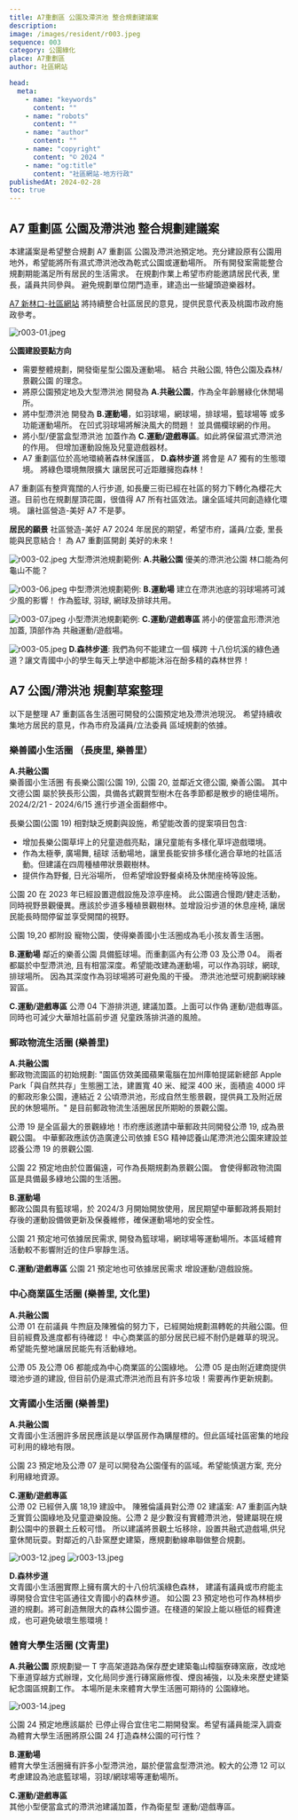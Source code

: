 ```yaml
---
title: A7重劃區 公園及滯洪池 整合規劃建議案
description:
image: /images/resident/r003.jpeg
sequence: 003
category: 公園綠化
place: A7重劃區
author: 社區網站

head:
  meta:
    - name: "keywords"
      content: ""
    - name: "robots"
      content: ""
    - name: "author"
      content: ""
    - name: "copyright"
      content: "© 2024 "
    - name: "og:title"
      content: "社區網站-地方行政"
publishedAt: 2024-02-28
toc: true
---
```


## A7 重劃區 公園及滯洪池 整合規劃建議案

本建議案是希望整合規劃 A7 重劃區 公園及滯洪池預定地。充分建設原有公園用地外，希望能將所有濕式滯洪池改為乾式公園或運動場所。 所有開發案需能整合規劃期能滿足所有居民的生活需求。 在規劃作業上希望市府能邀請居民代表, 里長，議員共同參與。 避免規劃單位閉門造車，建造出一些罐頭遊樂器材。

<a href="https://a7kanban14.netlify.app/resident">A7 新林口-社區網站</a> 將持續整合社區居民的意見，提供民意代表及桃園市政府施政參考。

![r003-01.jpeg](/images/resident/r003-11.jpeg)

**公園建設要點方向**

- 需要整體規劃，開發衛星型公園及運動場。 結合 共融公園, 特色公園及森林/景觀公園 的理念。
- 將原公園預定地及大型滯洪池 開發為 **A.共融公園**，作為全年齡層綠化休閒場所。
- 將中型滯洪池 開發為 **B.運動場**，如羽球場，網球場，排球場，籃球場等 或多功能運動場所。 在凹式羽球場將解決風大的問題！ 並具備欄球網的作用。
- 將小型/便當盒型滯洪池 加蓋作為 **C.運動/遊戲專區**。如此將保留濕式滯洪池的作用。 但增加運動設施及兒童遊戲器材。
- A7 重劃區位於高地環繞著森林保護區， **D.森林步道** 將會是 A7 獨有的生態環境。 將綠色環境無限擴大 讓居民可近距離擁抱森林！

A7 重劃區有整齊寬闊的人行步道, 如長慶三街已經在社區的努力下轉化為櫻花大道。目前也在規劃屋頂花園，很值得 A7 所有社區效法。讓全區域共同創造綠化環境。 讓社區營造-美好 A7 不是夢。

**居民的願景**
社區營造-美好 A7 2024 年居民的期望，希望市府，議員/立委, 里長能與民意結合！ 為 A7 重劃區開創 美好的未來！

![r003-02.jpeg](/images/resident/r003-02.jpeg)
大型滯洪池規劃範例: **A.共融公園** 優美的滯洪池公園 林口能為何龜山不能？

![r003-06.jpeg](/images/resident/r003-06.jpeg)
中型滯洪池規劃範例: **B.運動場** 建立在滯洪池底的羽球場將可減少風的影響！ 作為籃球, 羽球, 網球及排球共用。

![r003-07.jpeg](/images/resident/r003-07.jpeg)
小型滯洪池規劃範例: **C.運動/遊戲專區** 將小的便當盒形滯洪池 加蓋, 頂部作為 共融運動/遊戲場。

![r003-05.jpeg](/images/resident/r003-05.jpeg)
**D.森林步道**: 我們為何不能建立一個 橫跨 十八份坑溪的綠色通道？讓文青國中小的學生每天上學途中都能沐浴在酚多精的森林世界！

## A7 公園/滯洪池 規劃草案整理

以下是整理 A7 重劃區各生活圈可開發的公園預定地及滯洪池現況。 希望持續收集地方居民的意見，作為市府及議員/立法委員 區域規劃的依據。

### 樂善國小生活圈 （長庚里, 樂善里）

**A.共融公園**  
樂善國小生活圈 有長樂公園(公園 19), 公園 20, 並鄰近文德公園, 樂善公園。 其中文德公園 屬於狹長形公園，具備各式觀賞型樹木在各季節都是散步的絕佳場所。 2024/2/21 - 2024/6/15 進行步道全面翻修中。

長樂公園(公園 19) 相對缺乏規劃與設施，希望能改善的提案項目包含:

- 增加長樂公園草坪上的兒童遊戲亮點，讓兒童能有多樣化草坪遊戲環境。
- 作為太極拳, 廣場舞, 槌球 活動場地，讓里長能安排多樣化適合草地的社區活動。但建議在四周種植帶狀景觀樹林。
- 提供作為野餐, 日光浴場所， 但希望增設野餐桌椅及休閒座椅等設施。

公園 20 在 2023 年已經設置遊戲設施及涼亭座椅。 此公園適合慢跑/健走活動，同時視野景觀優異。應該於步道多種植景觀樹林。並增設沿步道的休息座椅, 讓居民能長時間停留並享受開闊的視野。

公園 19,20 都附設 寵物公園，使得樂善國小生活圈成為毛小孩友善生活圈。

**B.運動場**
鄰近的樂善公園 具備籃球場。而重劃區內有公滯 03 及公滯 04。 兩者都屬於中型滯洪池, 且有相當深度。希望能改建為運動場，可以作為羽球，網球, 排球場所。 因為其深度作為羽球場將可避免風的干擾。 滯洪池池壁可規劃網球練習區。

**C.運動/遊戲專區**
公滯 04 下游排洪道, 建議加蓋。上面可以作偽 運動/遊戲專區。 同時也可減少大華旭社區前步道 兒童跌落排洪道的風險。

### 郵政物流生活圈 (樂善里)

**A.共融公園**  
郵政物流園區的初始規劃: "園區仿效美國蘋果電腦在加州庫帕提諾新總部 Apple Park「與自然共存」生態圈工法，建置寬 40 米、縱深 400 米，面積逾 4000 坪的郵政形象公園，連結近 2 公頃滯洪池，形成自然生態景觀，提供員工及附近居民的休憩場所。" 是目前郵政物流生活圈居民所期盼的景觀公園。

公滯 19 是全區最大的景觀綠地！市府應該邀請中華郵政共同開發公滯 19, 成為景觀公園。 中華郵政應該仿造廣達公司依據 ESG 精神認養山尾滯洪池公園來建設並認養公滯 19 的景觀公園.

公園 22 預定地由於位置偏遠，可作為長期規劃為景觀公園。 會使得郵政物流園區是具備最多綠地公園的生活圈。

**B.運動場**  
郵政公園具有籃球場，於 2024/3 月開始開放使用，居民期望中華郵政將長期封存後的運動設備做更新及保養維修，確保運動場地的安全性。

公園 21 預定地可依據居民需求, 開發為籃球場，網球場等運動場所。本區域體育活動較不影響附近的住戶寧靜生活。

**C.運動/遊戲專區**
公園 21 預定地也可依據居民需求 增設運動/遊戲設施。

### 中心商業區生活圈 (樂善里, 文化里)

**A.共融公園**  
公滯 01 在前議員 牛煦庭及陳雅倫的努力下，已經開始規劃濕轉乾的共融公園。但目前經費及進度都有待確認！ 中心商業區的部分居民已經不耐仍是雜草的現況。希望能先整地讓居民能先有活動綠地。

公滯 05 及公滯 06 都能成為中心商業區的公園綠地。 公滯 05 是由附近建商提供環池步道的建設, 但目前仍是濕式滯洪池而且有許多垃圾！需要再作更新規劃。

### 文青國小生活圈 (樂善里)

**A.共融公園**  
文青國小生活圈許多居民應該是以學區房作為購屋標的。但此區域社區密集的地段可利用的綠地有限。

公園 23 預定地及公滯 07 是可以開發為公園僅有的區域。希望能慎選方案, 充分利用綠地資源。

**C.運動/遊戲專區**  
公滯 02 已經併入廣 18,19 建設中。
陳雅倫議員對公滯 02 建議案:
A7 重劃區內缺乏實質公園綠地及兒童遊樂設施。公滯 2 是少數沒有實體滯洪池，營建屬現在規劃公園中的景觀土丘較可惜。
所以建議將景觀土坵移除，設置共融式遊戲場,供兒童休閒玩耍。對鄰近的八卦窯歷史建築，應規劃動線串聯做整合規劃。

![r003-12.jpeg](/images/resident/r003-12.jpeg)
![r003-13.jpeg](/images/resident/r003-13.jpeg)

**D.森林步道**  
文青國小生活圈實際上擁有廣大的十八份坑溪綠色森林， 建議有議員或市府能主導開發合宜住宅區通往文青國小的森林步道。 如公園 23 預定地也可作為林梢步道的規劃。將可創造無限大的森林公園步道。在棧道的架設上能以極低的經費達成，也可避免破壞生態環境！

### 體育大學生活圈 (文青里)

**A.共融公園**
原規劃變一 T 字高架道路為保存歷史建築龜山樟腦寮磚窯廠，改成地下車道穿越方式辦理，文化局同步進行磚窯廠修復、煙囪補強，以及未來歷史建築紀念園區規劃工作。 本場所是未來體育大學生活圈可期待的 公園綠地。

![r003-14.jpeg](/images/resident/r003-14.jpeg)

公園 24 預定地應該屬於 已停止得合宜住宅二期開發案。希望有議員能深入調查為體育大學生活圈將原公園 24 打造森林公園的可行性？

**B.運動場**  
體育大學生活圈擁有許多小型滯洪池，屬於便當盒型滯洪池。較大的公滯 12 可以考慮建設為池底籃球場，羽球/網球場等運動場所。

**C.運動/遊戲專區**  
其他小型便當盒式的滯洪池建議加蓋，作為衛星型 運動/遊戲專區。
